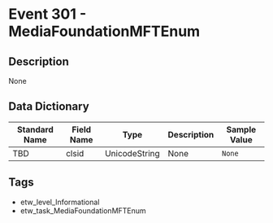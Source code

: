 # Event 301 - MediaFoundationMFTEnum

## Description
None

## Data Dictionary
|Standard Name|Field Name|Type|Description|Sample Value|
|---|---|---|---|---|
|TBD|clsid|UnicodeString|None|`None`|

## Tags
* etw_level_Informational
* etw_task_MediaFoundationMFTEnum